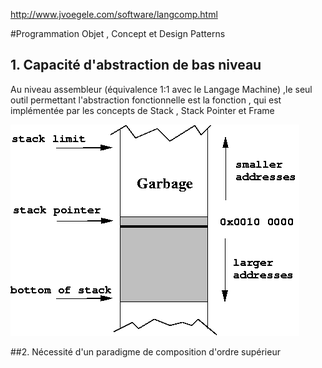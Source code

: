 http://www.jvoegele.com/software/langcomp.html

#Programmation Objet , Concept et Design Patterns

## 1. Capacité d'abstraction de bas niveau

Au niveau assembleur (équivalence 1:1 avec le Langage Machine) ,le seul outil permettant l'abstraction fonctionnelle est la fonction , qui est implémentée par les concepts de Stack , Stack Pointer et Frame

![Stack Image](https://github.com/mriam123456/Travaux-Pratique/blob/master/img/stack1.png?raw=true)


##2. Nécessité d'un paradigme de composition d'ordre supérieur

